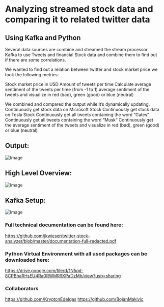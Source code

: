 # Analyzing streamed stock data and comparing it to related twitter data
## Using Kafka and Python


Several data sources are combine and streamed the stream processor Kafka to use Tweets and financial Stock data and combine them to find out if there are some correlations. 

We wanted to find out a relation between twitter and stock market price we took the following metrics:

Stock market price in USD
Amount of tweets per time
Calculate average sentiment of the tweets per time (from -1 to 1)
average sentiment of the tweets and visualize in red (bad), green (good) or blue (neutral)

We combined and compared the output while it’s dynamically updating.
Continuously get stock data on Microsoft Stock
Continuously get stock data on Tesla Stock
Continuously get all tweets containing the word “Gates”
Continuously get all tweets containing the word “Musk”
Continuously get the average sentiment of the tweets and visualize in red (bad), green (good) or blue (neutral)

## Output:

![Image](https://raw.githubusercontent.com/jkwieser/twitter-stock-analyzer/master/docu/visualization.PNG)


## High Level Overview:

![Image](https://raw.githubusercontent.com/jkwieser/twitter-stock-analyzer/master/docu/architecture.PNG)


## Kafka Setup:
![Image](https://raw.githubusercontent.com/jkwieser/twitter-stock-analyzer/master/docu/architecture2.PNG)


### Full technical documentation can be found here:
https://github.com/jkwieser/twitter-stock-analyzer/blob/master/documentation-full-redacted.pdf

### Python Virtual Environment with all used packages can be downloaded here:
https://drive.google.com/file/d/1N5pd-8CPBhaRHsEU4Ra0RWMR9XPaDzMh/view?usp=sharing

### Collaborators
https://github.com/KryptonEdelgas
https://github.com/BojanMakivic

